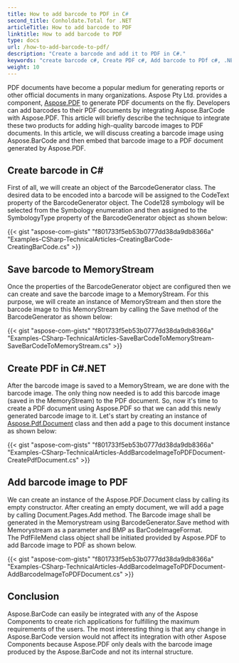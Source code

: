 ```yaml
---
title: How to add barcode to PDF in C#
second_title: Conholdate.Total for .NET
articleTitle: How to add barcode to PDF
linktitle: How to add barcode to PDF
type: docs
url: /how-to-add-barcode-to-pdf/
description: "Create a barcode and add it to PDF in C#."
keywords: "create barcode c#, Create PDF c#, Add barcode to PDf c#, .NET create barcode, .NET Create PDF, .NET Add barcode to PDf"
weight: 10
---
```


PDF documents have become a popular medium for generating reports or other official documents in many organizations. Aspose Pty Ltd. provides a component, [Aspose.PDF](https://products.aspose.com/pdf/net) to generate PDF documents on the fly. Developers can add barcodes to their PDF documents by integrating Aspose.BarCode with Aspose.PDF. This article will briefly describe the technique to integrate these two products for adding high-quality barcode images to PDF documents. In this article, we will discuss creating a barcode image using Aspose.BarCode and then embed that barcode image to a PDF document generated by Aspose.PDF.
## **Create barcode in C#**
First of all, we will create an object of the BarcodeGenerator class. The desired data to be encoded into a barcode will be assigned to the CodeText property of the BarcodeGenerator object. The Code128 symbology will be selected from the Symbology enumeration and then assigned to the SymbologyType property of the BarcodeGenerator object as shown below:

{{< gist "aspose-com-gists" "f801733f5eb53b0777dd38da9db8366a" "Examples-CSharp-TechnicalArticles-CreatingBarCode-CreatingBarCode.cs" >}}
## **Save barcode to MemoryStream**
Once the properties of the BarcodeGenerator object are configured then we can create and save the barcode image to a MemoryStream. For this purpose, we will create an instance of MemoryStream and then store the barcode image to this MemoryStream by calling the Save method of the BarcodeGenerator as shown below:

{{< gist "aspose-com-gists" "f801733f5eb53b0777dd38da9db8366a" "Examples-CSharp-TechnicalArticles-SaveBarCodeToMemoryStream-SaveBarCodeToMemoryStream.cs" >}}
## **Create PDF in C#.NET**
After the barcode image is saved to a MemoryStream, we are done with the barcode image. The only thing now needed is to add this barcode image (saved in the MemoryStream) to the PDF document. So, now it's time to create a PDF document using Aspose.PDF so that we can add this newly generated barcode image to it. Let's start by creating an instance of [Aspose.Pdf.Document](https://apireference.aspose.com/pdf/net/aspose.pdf/document) class and then add a page to this document instance as shown below:

{{< gist "aspose-com-gists" "f801733f5eb53b0777dd38da9db8366a" "Examples-CSharp-TechnicalArticles-AddBarcodeImageToPDFDocument-CreatePdfDocument.cs" >}}
## **Add barcode image to PDF**
We can create an instance of the Aspose.PDF.Document class by calling its empty constructor. After creating an empty document, we will add a page by calling Document.Pages.Add method. The Barcode image shall be generated in the Memorystream using BarcodeGenerator.Save method with Memorystream as a parameter and BMP as BarCodeImageFormat. The PdfFileMend class object shall be initiated provided by Aspose.PDF to add Barcode image to PDF as shown below.

{{< gist "aspose-com-gists" "f801733f5eb53b0777dd38da9db8366a" "Examples-CSharp-TechnicalArticles-AddBarcodeImageToPDFDocument-AddBarcodeImageToPDFDocument.cs" >}}
## **Conclusion**
Aspose.BarCode can easily be integrated with any of the Aspose Components to create rich applications for fulfilling the maximum requirements of the users. The most interesting thing is that any change in Aspose.BarCode version would not affect its integration with other Aspose Components because Aspose.PDF only deals with the barcode image produced by the Aspose.BarCode and not its internal structure.
